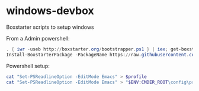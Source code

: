 # windows-devbox
Boxstarter scripts to setup windows


From a Admin powershell:

```powershell
. { iwr -useb http://boxstarter.org/bootstrapper.ps1 } | iex; get-boxstarter -Force
Install-BoxstarterPackage -PackageName https://raw.githubusercontent.com/bltavares/windows-devbox/master/install.ps1 -DisableReboots
```


Powershell setup:


```powershell
cat "Set-PSReadlineOption -EditMode Emacs" > $profile
cat "Set-PSReadlineOption -EditMode Emacs" > "$ENV:CMDER_ROOT\config\profile.d\config.ps1"
```
